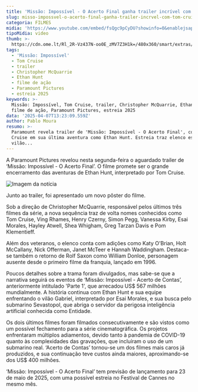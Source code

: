 ```yaml
---
title: 'Missão: Impossível - O Acerto Final ganha trailer incrível com Tom Cruise'
slug: misso-impossvel-o-acerto-final-ganha-trailer-incrvel-com-tom-cruise
categoria: FILMES
midia: 'https://www.youtube.com/embed/fsQgc9pCyDU?showinfo=0&enablejsapi=1'
tipoMidia: video
thumb: >-
  https://cdn.ome.lt/Rl_2R-Vz437N-oo0E_zMV7Z3H1k=/480x360/smart/extras/conteudos/mission-impossible.jpg
tags:
  - 'Missão: Impossível'
  - Tom Cruise
  - trailer
  - Christopher McQuarrie
  - Ethan Hunt
  - filme de ação
  - Paramount Pictures
  - estreia 2025
keywords: >-
  Missão: Impossível, Tom Cruise, trailer, Christopher McQuarrie, Ethan Hunt,
  filme de ação, Paramount Pictures, estreia 2025
data: '2025-04-07T13:23:09.559Z'
author: Pablo Moura
resumo: >-
  Paramount revela trailer de 'Missão: Impossível - O Acerto Final', com Tom
  Cruise em sua última aventura como Ethan Hunt. Estreia traz elenco estelar e
  vilão...
---
```


A Paramount Pictures revelou nesta segunda-feira o aguardado trailer de ‘Missão: Impossível - O Acerto Final’. O filme promete ser o grande encerramento das aventuras de Ethan Hunt, interpretado por Tom Cruise.

![Imagem da notícia](https://cdn.ome.lt/g0e4nENnx5asW_C9uDNfa6EOQRQ=/fit-in/837x500/smart/uploads/conteudo/fotos/mission_w7LPQBA.jpg)

Junto ao trailer, foi apresentado um novo pôster do filme.

Sob a direção de Christopher McQuarrie, responsável pelos últimos três filmes da série, a nova sequência traz de volta nomes conhecidos como Tom Cruise, Ving Rhames, Henry Czerny, Simon Pegg, Vanessa Kirby, Esai Morales, Hayley Atwell, Shea Whigham, Greg Tarzan Davis e Pom Klementieff.

Além dos veteranos, o elenco conta com adições como Katy O'Brian, Holt McCallany, Nick Offerman, Janet McTeer e Hannah Waddingham. Destaca-se também o retorno de Rolf Saxon como William Donloe, personagem ausente desde o primeiro filme da franquia, lançado em 1996.

Poucos detalhes sobre a trama foram divulgados, mas sabe-se que a narrativa seguirá os eventos de ‘Missão: Impossível - Acerto de Contas’, anteriormente intitulado 'Parte 1', que arrecadou US$ 567 milhões mundialmente. A história continua com Ethan Hunt e sua equipe enfrentando o vilão Gabriel, interpretado por Esai Morales, e sua busca pelo submarino Sevastopol, que abriga o servidor da perigosa inteligência artificial conhecida como Entidade.

Os dois últimos filmes foram filmados consecutivamente e são vistos como um possível fechamento para a série cinematográfica. Os projetos enfrentaram múltiplos adiamentos, devido tanto à pandemia de COVID-19 quanto às complexidades das gravações, que incluíram o uso de um submarino real. ‘Acerto de Contas’ tornou-se um dos filmes mais caros já produzidos, e sua continuação teve custos ainda maiores, aproximando-se dos US$ 400 milhões.

‘Missão: Impossível - O Acerto Final’ tem previsão de lançamento para 23 de maio de 2025, com uma possível estreia no Festival de Cannes no mesmo mês.

